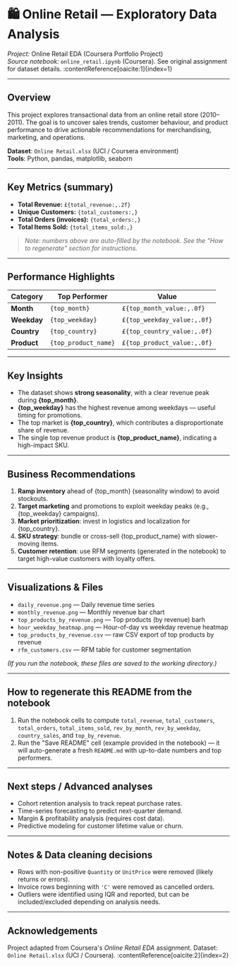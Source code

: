 # 🛍️ Online Retail — Exploratory Data Analysis

*Project:* Online Retail EDA (Coursera Portfolio Project)  
*Source notebook:* `online_retail.ipynb` (Coursera). See original assignment for dataset details. :contentReference[oaicite:1]{index=1}

---

## Overview

This project explores transactional data from an online retail store (2010–2011). The goal is to uncover sales trends, customer behaviour, and product performance to drive actionable recommendations for merchandising, marketing, and operations.

**Dataset**: `Online Retail.xlsx` (UCI / Coursera environment)  
**Tools**: Python, pandas, matplotlib, seaborn

---

## Key Metrics (summary)

- **Total Revenue:** `£{total_revenue:,.2f}`
- **Unique Customers:** `{total_customers:,}`
- **Total Orders (invoices):** `{total_orders:,}`
- **Total Items Sold:** `{total_items_sold:,}`

> *Note: numbers above are auto-filled by the notebook. See the "How to regenerate" section for instructions.*

---

## Performance Highlights

| Category   | Top Performer                                 | Value |
|------------|-----------------------------------------------|-------|
| **Month**  | `{top_month}`                                  | `£{top_month_value:,.0f}` |
| **Weekday**| `{top_weekday}`                                 | `£{top_weekday_value:,.0f}` |
| **Country**| `{top_country}`                                 | `£{top_country_value:,.0f}` |
| **Product**| `{top_product_name}`                            | `£{top_product_value:,.0f}` |

---

## Key Insights

- The dataset shows **strong seasonality**, with a clear revenue peak during **{top_month}**.
- **{top_weekday}** has the highest revenue among weekdays — useful timing for promotions.
- The top market is **{top_country}**, which contributes a disproportionate share of revenue.
- The single top revenue product is **{top_product_name}**, indicating a high-impact SKU.

---

## Business Recommendations

1. **Ramp inventory** ahead of {top_month} (seasonality window) to avoid stockouts.  
2. **Target marketing** and promotions to exploit weekday peaks (e.g., {top_weekday} campaigns).  
3. **Market prioritization**: invest in logistics and localization for {top_country}.  
4. **SKU strategy**: bundle or cross-sell {top_product_name} with slower-moving items.  
5. **Customer retention**: use RFM segments (generated in the notebook) to target high-value customers with loyalty offers.

---

## Visualizations & Files

- `daily_revenue.png` — Daily revenue time series  
- `monthly_revenue.png` — Monthly revenue bar chart  
- `top_products_by_revenue.png` — Top products (by revenue) barh  
- `hour_weekday_heatmap.png` — Hour-of-day vs weekday revenue heatmap  
- `top_products_by_revenue.csv` — raw CSV export of top products by revenue  
- `rfm_customers.csv` — RFM table for customer segmentation

*(If you run the notebook, these files are saved to the working directory.)*

---

## How to regenerate this README from the notebook

1. Run the notebook cells to compute `total_revenue`, `total_customers`, `total_orders`, `total_items_sold`, `rev_by_month`, `rev_by_weekday`, `country_sales`, and `top_by_revenue`.  
2. Run the "Save README" cell (example provided in the notebook) — it will auto-generate a fresh `README.md` with up-to-date numbers and top performers.

---

## Next steps / Advanced analyses

- Cohort retention analysis to track repeat purchase rates.  
- Time-series forecasting to predict next-quarter demand.  
- Margin & profitability analysis (requires cost data).  
- Predictive modeling for customer lifetime value or churn.

---

## Notes & Data cleaning decisions

- Rows with non-positive `Quantity` or `UnitPrice` were removed (likely returns or errors).  
- Invoice rows beginning with `'C'` were removed as cancelled orders.  
- Outliers were identified using IQR and reported, but can be included/excluded depending on analysis needs.

---

## Acknowledgements

Project adapted from Coursera's *Online Retail EDA* assignment. Dataset: `Online Retail.xlsx` (UCI / Coursera). :contentReference[oaicite:2]{index=2}
